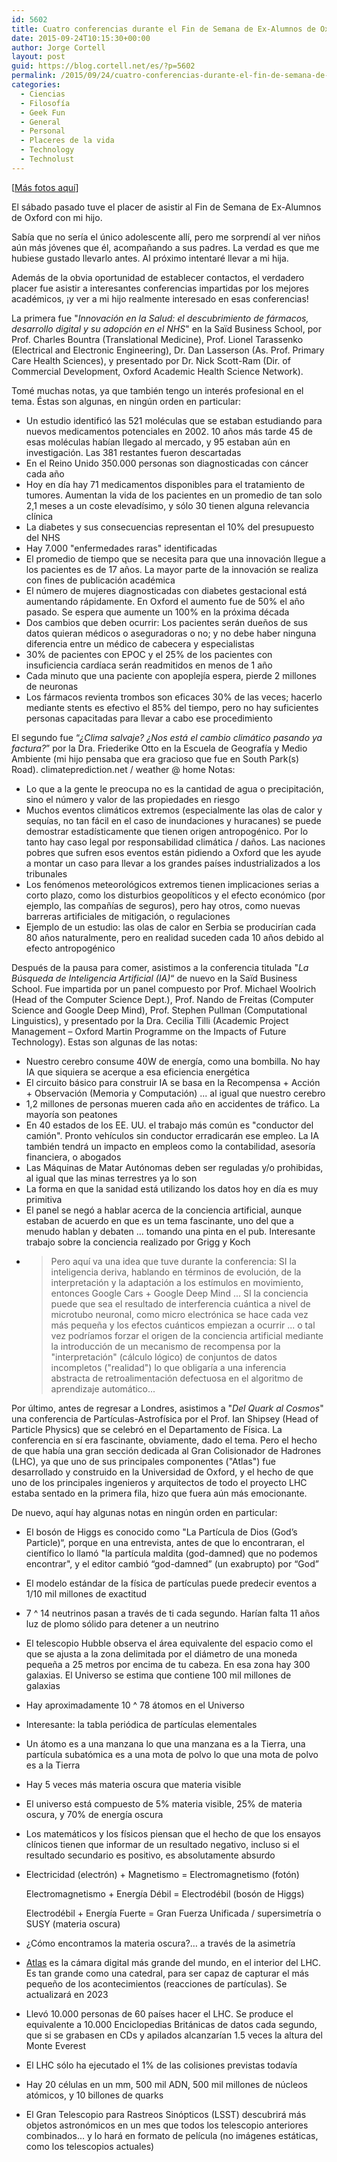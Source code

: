 ```yaml
---
id: 5602
title: Cuatro conferencias durante el Fin de Semana de Ex-Alumnos de Oxford
date: 2015-09-24T10:15:30+00:00
author: Jorge Cortell
layout: post
guid: https://blog.cortell.net/es/?p=5602
permalink: /2015/09/24/cuatro-conferencias-durante-el-fin-de-semana-de-ex-alumnos-de-oxford/
categories:
  - Ciencias
  - Filosofí­a
  - Geek Fun
  - General
  - Personal
  - Placeres de la vida
  - Technology
  - Technolust
---
```

[<a href="https://www.facebook.com/media/set/?set=a.10153454266537911.1073741829.90918377910&type=1&l=ff6eac2a5a" target="_blank">Más fotos aquí</a>]

El sábado pasado tuve el placer de asistir al Fin de Semana de Ex-Alumnos de Oxford con mi hijo.
  
Sabía que no sería el único adolescente allí, pero me sorprendí al ver niños aún más jóvenes que él, acompañando a sus padres. La verdad es que me hubiese gustado llevarlo antes. Al próximo intentaré llevar a mi hija.
  
Además de la obvia oportunidad de establecer contactos, el verdadero placer fue asistir a interesantes conferencias impartidas por los mejores académicos, ¡y ver a mi hijo realmente interesado en esas conferencias!

La primera fue "_Innovación en la Salud: el descubrimiento de fármacos, desarrollo digital y su adopción en el NHS_" en la Saïd Business School, por Prof. Charles Bountra (Translational Medicine), Prof. Lionel Tarassenko (Electrical and Electronic Engineering), Dr. Dan Lasserson (As. Prof. Primary Care Health Sciences), y presentado por Dr. Nick Scott-Ram (Dir. of Commercial Development, Oxford Academic Health Science Network).
  
Tomé muchas notas, ya que también tengo un interés profesional en el tema. Éstas son algunas, en ningún orden en particular:

  * Un estudio identificó las 521 moléculas que se estaban estudiando para nuevos medicamentos potenciales en 2002. 10 años más tarde 45 de esas moléculas habían llegado al mercado, y 95 estaban aún en investigación. Las 381 restantes fueron descartadas
  * En el Reino Unido 350.000 personas son diagnosticadas con cáncer cada año
  * Hoy en día hay 71 medicamentos disponibles para el tratamiento de tumores. Aumentan la vida de los pacientes en un promedio de tan solo 2,1 meses a un coste elevadísimo, y sólo 30 tienen alguna relevancia clínica
  * La diabetes y sus consecuencias representan el 10% del presupuesto del NHS
  * Hay 7.000 "enfermedades raras" identificadas
  * El promedio de tiempo que se necesita para que una innovación llegue a los pacientes es de 17 años. La mayor parte de la innovación se realiza con fines de publicación académica
  * El número de mujeres diagnosticadas con diabetes gestacional está aumentando rápidamente. En Oxford el aumento fue de 50% el año pasado. Se espera que aumente un 100% en la próxima década
  * Dos cambios que deben ocurrir: Los pacientes serán dueños de sus datos quieran médicos o aseguradoras o no; y no debe haber ninguna diferencia entre un médico de cabecera y especialistas
  * 30% de pacientes con EPOC y el 25% de los pacientes con insuficiencia cardíaca serán readmitidos en menos de 1 año
  * Cada minuto que una paciente con apoplejía espera, pierde 2 millones de neuronas
  * Los fármacos revienta trombos son eficaces 30% de las veces; hacerlo mediante stents es efectivo el 85% del tiempo, pero no hay suficientes personas capacitadas para llevar a cabo ese procedimiento

El segundo fue “_¿Clima salvaje? ¿Nos está el cambio climático pasando ya factura?_” por la Dra. Friederike Otto en la Escuela de Geografía y Medio Ambiente (mi hijo pensaba que era gracioso que fue en South Park(s) Road). climateprediction.net / weather @ home Notas:

  * Lo que a la gente le preocupa no es la cantidad de agua o precipitación, sino el número y valor de las propiedades en riesgo
  * Muchos eventos climáticos extremos (especialmente las olas de calor y sequías, no tan fácil en el caso de inundaciones y huracanes) se puede demostrar estadísticamente que tienen origen antropogénico. Por lo tanto hay caso legal por responsabilidad climática / daños. Las naciones pobres que sufren esos eventos están pidiendo a Oxford que les ayude a montar un caso para llevar a los grandes países industrializados a los tribunales
  * Los fenómenos meteorológicos extremos tienen implicaciones serias a corto plazo, como los disturbios geopolíticos y el efecto económico (por ejemplo, las compañías de seguros), pero hay otros, como nuevas barreras artificiales de mitigación, o regulaciones
  * Ejemplo de un estudio: las olas de calor en Serbia se producirían cada 80 años naturalmente, pero en realidad suceden cada 10 años debido al efecto antropogénico

Después de la pausa para comer, asistimos a la conferencia titulada "_La Búsqueda de Inteligencia Artificial (IA)_“ de nuevo en la Saïd Business School. Fue impartida por un panel compuesto por Prof. Michael Woolrich (Head of the Computer Science Dept.), Prof. Nando de Freitas (Computer Science and Google Deep Mind), Prof. Stephen Pullman (Computational Linguistics), y presentado por la Dra. Cecilia Tilli (Academic Project Management – Oxford Martin Programme on the Impacts of Future Technology). Estas son algunas de las notas:

  * Nuestro cerebro consume 40W de energía, como una bombilla. No hay IA que siquiera se acerque a esa eficiencia energética
  * El circuito básico para construir IA se basa en la Recompensa + Acción + Observación (Memoria y Computación) ... al igual que nuestro cerebro
  * 1,2 millones de personas mueren cada año en accidentes de tráfico. La mayoría son peatones
  * En 40 estados de los EE. UU. el trabajo más común es "conductor del camión". Pronto vehículos sin conductor erradicarán ese empleo. La IA también tendrá un impacto en empleos como la contabilidad, asesoría financiera, o abogados
  * Las Máquinas de Matar Autónomas deben ser reguladas y/o prohibidas, al igual que las minas terrestres ya lo son
  * La forma en que la sanidad está utilizando los datos hoy en día es muy primitiva
  * El panel se negó a hablar acerca de la conciencia artificial, aunque estaban de acuerdo en que es un tema fascinante, uno del que a menudo hablan y debaten ... tomando una pinta en el pub. Interesante trabajo sobre la conciencia realizado por Grigg y Koch
  * > Pero aquí va una idea que tuve durante la conferencia: SI la inteligencia deriva, hablando en términos de evolución, de la interpretación y la adaptación a los estímulos en movimiento, entonces Google Cars + Google Deep Mind ... SI la conciencia puede que sea el resultado de interferencia cuántica a nivel de microtubo neuronal, como micro electrónica se hace cada vez más pequeña y los efectos cuánticos empiezan a ocurrir ... o tal vez podríamos forzar el origen de la conciencia artificial mediante la introducción de un mecanismo de recompensa por la "interpretación" (cálculo lógico) de conjuntos de datos incompletos ("realidad") lo que obligaría a una inferencia abstracta de retroalimentación defectuosa en el algoritmo de aprendizaje automático...

Por último, antes de regresar a Londres, asistimos a "_Del Quark al Cosmos_" una conferencia de Partículas-Astrofísica por el Prof. Ian Shipsey (Head of Particle Physics) que se celebró en el Departamento de Física. La conferencia en sí era fascinante, obviamente, dado el tema. Pero el hecho de que había una gran sección dedicada al Gran Colisionador de Hadrones (LHC), ya que uno de sus principales componentes ("Atlas") fue desarrollado y construido en la Universidad de Oxford, y el hecho de que uno de los principales ingenieros y arquitectos de todo el proyecto LHC estaba sentado en la primera fila, hizo que fuera aún más emocionante.
  
De nuevo, aquí hay algunas notas en ningún orden en particular:

  * El bosón de Higgs es conocido como "La Partícula de Dios (God’s Particle)“, porque en una entrevista, antes de que lo encontraran, el científico lo llamó "la partícula maldita (god-damned) que no podemos encontrar", y el editor cambió “god-damned” (un exabrupto) por “God”
  * El modelo estándar de la física de partículas puede predecir eventos a 1/10 mil millones de exactitud
  * 7 ^ 14 neutrinos pasan a través de ti cada segundo. Harían falta 11 años luz de plomo sólido para detener a un neutrino
  * El telescopio Hubble observa el área equivalente del espacio como el que se ajusta a la zona delimitada por el diámetro de una moneda pequeña a 25 metros por encima de tu cabeza. En esa zona hay 300 galaxias. El Universo se estima que contiene 100 mil millones de galaxias
  * Hay aproximadamente 10 ^ 78 átomos en el Universo
  * Interesante: la tabla periódica de partículas elementales
  * Un átomo es a una manzana lo que una manzana es a la Tierra, una partícula subatómica es a una mota de polvo lo que una mota de polvo es a la Tierra
  * Hay 5 veces más materia oscura que materia visible
  * El universo está compuesto de 5% materia visible, 25% de materia oscura, y 70% de energía oscura
  * Los matemáticos y los físicos piensan que el hecho de que los ensayos clínicos tienen que informar de un resultado negativo, incluso si el resultado secundario es positivo, es absolutamente absurdo
  * Electricidad (electrón) + Magnetismo = Electromagnetismo (fotón)
  
    Electromagnetismo + Energía Débil = Electrodébil (bosón de Higgs)
  
    Electrodébil + Energía Fuerte = Gran Fuerza Unificada / supersimetría o SUSY (materia oscura)
  * ¿Cómo encontramos la materia oscura?… a través de la asimetría
  * <a href="https://atlas.ch" target="_blank">Atlas</a> es la cámara digital más grande del mundo, en el interior del LHC. Es tan grande como una catedral, para ser capaz de capturar el más pequeño de los acontecimientos (reacciones de partículas). Se actualizará en 2023
  * Llevó 10.000 personas de 60 países hacer el LHC. Se produce el equivalente a 10.000 Enciclopedias Británicas de datos cada segundo, que si se grabasen en CDs y apilados alcanzarían 1.5 veces la altura del Monte Everest
  * El LHC sólo ha ejecutado el 1% de las colisiones previstas todavía
  * Hay 20 células en un mm, 500 mil ADN, 500 mil millones de núcleos atómicos, y 10 billones de quarks
  * El Gran Telescopio para Rastreos Sinópticos (LSST) descubrirá más objetos astronómicos en un mes que todos los telescopio anteriores combinados... y lo hará en formato de película (no imágenes estáticas, como los telescopios actuales)